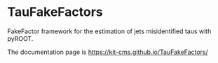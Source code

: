 # TauFakeFactors
FakeFactor framework for the estimation of jets misidentified taus with pyROOT.

The documentation page is https://kit-cms.github.io/TauFakeFactors/
